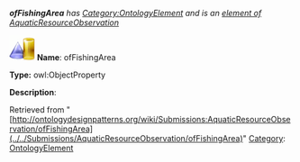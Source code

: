 ___ofFishingArea__ has [Category:OntologyElement](../../Category/OntologyElement "Category:OntologyElement") and is an [element of](../../Property/ElementOf "Property:ElementOf") [AquaticResourceObservation](../../Submissions/AquaticResourceObservation "Submissions:AquaticResourceObservation")_


  




[![ObjectProperty](../../images/thumb/c/c3/ObjectProperty.gif/45px-ObjectProperty.gif)](../../Image/ObjectProperty.gif "ObjectProperty")
__Name__: ofFishingArea 


__Type:__ owl:ObjectProperty 


__Description__: 





Retrieved from "[http://ontologydesignpatterns.org/wiki/Submissions:AquaticResourceObservation/ofFishingArea](../../Submissions/AquaticResourceObservation/ofFishingArea)"
 [Category](http://ontologydesignpatterns.org/wiki/Special:Categories "Special:Categories"): [OntologyElement](../../Category/OntologyElement "Category:OntologyElement")